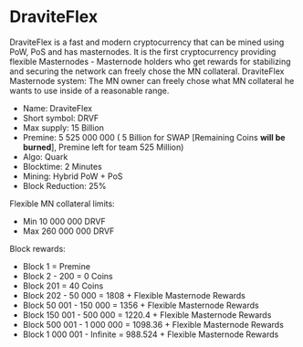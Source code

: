 # DraviteFlex
DraviteFlex is a fast and modern cryptocurrency that can be mined using PoW, PoS and has masternodes. It is the first cryptocurrency providing flexible Masternodes - Masternode holders who get rewards for stabilizing and securing the network can freely chose the MN collateral. DraviteFlex Masternode system: The MN owner can freely chose what MN collateral he wants to use inside of a reasonable range.


* Name: DraviteFlex 
* Short symbol: DRVF 
* Max supply: 15 Billion 
* Premine: 5 525 000 000 ( 5 Billion for SWAP [Remaining Coins **will be burned**], Premine left for team 525 Million)
* Algo: Quark 
* Blocktime: 2 Minutes
* Mining: Hybrid PoW + PoS 
* Block Reduction: 25% 

Flexible MN collateral limits:
* Min 10 000 000 DRVF
* Max 260 000 000 DRVF 

Block rewards:

* Block 1 = Premine
* Block 2 - 200 = 0 Coins
* Block 201 = 40 Coins
* Block 202 - 50 000 = 1808 + Flexible Masternode Rewards
* Block 50 001 - 150 000 = 1356 + Flexible Masternode Rewards
* Block 150 001 - 500 000 = 1220.4 + Flexible Masternode Rewards
* Block 500 001 - 1 000 000 = 1098.36 + Flexible Masternode Rewards
* Block 1 000 001 - Infinite = 988.524 + Flexible Masternode Rewards

